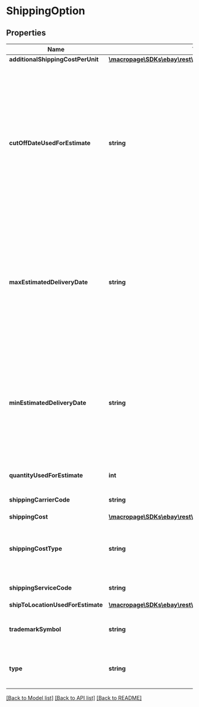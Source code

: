 # ShippingOption

## Properties
Name | Type | Description | Notes
------------ | ------------- | ------------- | -------------
**additionalShippingCostPerUnit** | [**\macropage\SDKs\ebay\rest\browse\Model\ConvertedAmount**](ConvertedAmount.md) |  | [optional] 
**cutOffDateUsedForEstimate** | **string** | The deadline date that the item must be purchased by in order to be received by the buyer within the delivery window ( maxEstimatedDeliveryDate and minEstimatedDeliveryDate fields). This field is returned only for items that are eligible for &#39;Same Day Handling&#39;. For these items, the value of this field is what is displayed in the Delivery line on the View Item page. This value is returned in UTC format (yyyy-MM-ddThh:mm:ss.sssZ), which you can convert into the local time of the buyer. | [optional] 
**maxEstimatedDeliveryDate** | **string** | The end date of the delivery window (latest projected delivery date). This value is returned in UTC format (yyyy-MM-ddThh:mm:ss.sssZ), which you can convert into the local time of the buyer. Note: For the best accuracy, always include the location of where the item is be shipped in the contextualLocation values of the X-EBAY-C-ENDUSERCTX request header. | [optional] 
**minEstimatedDeliveryDate** | **string** | The start date of the delivery window (earliest projected delivery date). This value is returned in UTC format (yyyy-MM-ddThh:mm:ss.sssZ), which you can convert into the local time of the buyer. Note: For the best accuracy, always include the location of where the item is be shipped in the contextualLocation values of the X-EBAY-C-ENDUSERCTX request header. | [optional] 
**quantityUsedForEstimate** | **int** | The number of items used when calculating the estimation information. | [optional] 
**shippingCarrierCode** | **string** | A name of the shipping provider, such as FedEx, or USPS. | [optional] 
**shippingCost** | [**\macropage\SDKs\ebay\rest\browse\Model\ConvertedAmount**](ConvertedAmount.md) |  | [optional] 
**shippingCostType** | **string** | Indicates the class of the shipping cost. Valid Values: FIXED or CALCULATED. Code so that your app gracefully handles any future changes to this list. | [optional] 
**shippingServiceCode** | **string** | The type of shipping service. For example, USPS First Class. | [optional] 
**shipToLocationUsedForEstimate** | [**\macropage\SDKs\ebay\rest\browse\Model\ShipToLocation**](ShipToLocation.md) |  | [optional] 
**trademarkSymbol** | **string** | Any trademark symbol, such as &amp;trade; or &amp;reg;, that needs to be shown in superscript next to the shipping service name. | [optional] 
**type** | **string** | The type of a shipping option, such as EXPEDITED, ONE_DAY, STANDARD, ECONOMY, PICKUP, etc. | [optional] 

[[Back to Model list]](../README.md#documentation-for-models) [[Back to API list]](../README.md#documentation-for-api-endpoints) [[Back to README]](../README.md)


